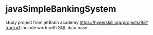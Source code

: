 # javaSimpleBankingSystem
study project from jetBrain academy https://hyperskill.org/projects/93?track=1 include work with SQL data base
